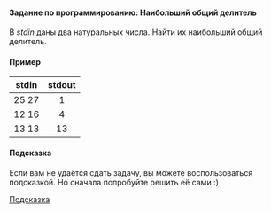 #### Задание по программированию: Наибольший общий делитель ####

В *stdin* даны два натуральных числа. Найти их наибольший общий делитель.

#### Пример ####
|             stdin              |             stdout             |
|:------------------------------:|:------------------------------:|
| 25 27                          | 1                              |
| 12 16                          | 4                              |
| 13 13                          | 13                             |

#### Подсказка ####

Если вам не удаётся сдать задачу, вы можете воспользоваться подсказкой. Но сначала попробуйте решить её сами :)

[Подсказка](https://github.com/Hitoku/basics-of-c-plus-plus-development-white-belt/blob/master/Week_1/08%20Programming%20Assignment/help.pdf)
